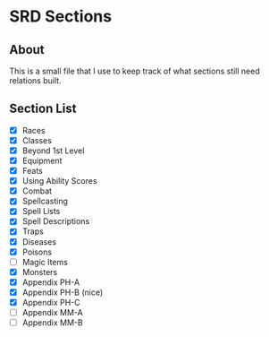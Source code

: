 # SRD Sections
## About
This is a small file that I use to keep track of what sections still need relations built.
## Section List
- [x] Races
- [x] Classes
- [x] Beyond 1st Level
- [x] Equipment
- [x] Feats
- [x] Using Ability Scores
- [x] Combat
- [x] Spellcasting
- [x] Spell Lists
- [x] Spell Descriptions
- [x] Traps
- [x] Diseases
- [x] Poisons
- [ ] Magic Items
- [x] Monsters
- [x] Appendix PH-A
- [x] Appendix PH-B (nice)
- [x] Appendix PH-C
- [ ] Appendix MM-A
- [ ] Appendix MM-B
